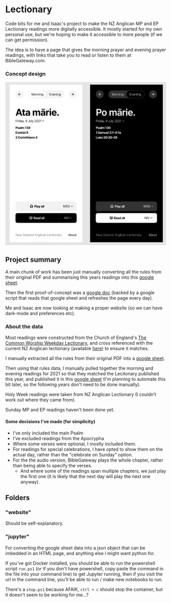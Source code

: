 # Lectionary
Code bits for me and Isaac's project to make the NZ Anglican MP and EP Lectionary readings more digitally accessible.  It mostly started for my own personal use, but we're hoping to make it accessible to more people (if we can get permission).

The idea is to have a page that gives the morning prayer and evening prayer readings, with links that take you to read or listen to them at BibleGateway.com.

### Concept design
![Concept design](./website/design.jpg)

## Project summary
A main chunk of work has been just manually converting all the rules from their original PDF and summarising this years readings into this [google sheet](https://docs.google.com/spreadsheets/d/1TE7UzbJG-JJQVM-m1pY8Yc_hSD5zQMfR_d79PDxniZc/edit).

Then the first proof-of-concept was a [google doc](https://docs.google.com/document/d/1tlcsKeXkCpYplauIEDckDrMstBSyR-p3dR-S7aCu5UM/edit) (backed by a google script that reads that google sheet and refreshes the page every day).

Me and Isaac are now looking at making a proper website (so we can have dark-mode and preferences etc).

### About the data
Most readings were constructed from the Church of England's [The Common Worship Weekday Lectionary](https://www.churchofengland.org/sites/default/files/2017-11/weekday%20lectionary%202005.pdf), and cross referenced with the current NZ Anglican lectionary (available [here](https://www.anglican.org.nz/Resources/Worship-Resources-Karakia-ANZPB-HKMOA/Lectionary-and-Related)) to ensure it matches.

I manually extracted all the rules from their original PDF into a [google sheet](https://docs.google.com/spreadsheets/d/1JFiANpqO4W3UrVBemTetsOfYA5ITnPmDnNq_e1P8qBs/edit).

Then using that rules data, I manually pulled together the morning and evening readings for 2021 so that they matched the Lecitonary published this year, and published it in this [google sheet](https://docs.google.com/spreadsheets/d/1TE7UzbJG-JJQVM-m1pY8Yc_hSD5zQMfR_d79PDxniZc/edit)
(I'm planning to automate this bit later, so the following years don't need to be done manually).

Holy Week readings were taken from NZ Anglican Lectionary (I couldn’t work out where they came from).

Sunday MP and EP readings haven't been done yet.


#### Some decisions I've made (for simplicity)
* I’ve only included the main Psalm
* I’ve excluded readings from the Apocrypha
* Where some verses were optional, I mostly included them. 
* For readings for special celebrations, I have opted to show them on the actual day, rather than the "celebrate on Sunday" option.
* For the the audio version, BibleGateway plays the whole chapter, rather than being able to specify the verses. 
    * And where some of the readings span multiple chapters, we just play the first one (it is likely that the next day will play the next one anyway).


## Folders
### "website"
Should be self-explanatory.


### "jupyter"
For converting the google sheet data into a json object that can be imbedded in an HTML page, and anything else I might want python for.  

If you've got Docker installed, you should be able to run the powershell script `run.ps1` (or if you don't have powershell, copy paste the command in the file into your command line) to get Jupyter running, then if you visit the url in the command line, you'll be able to run / make new notebooks to run.

There's a `stop.ps1` because AFAIK, `ctrl + c` should stop the container, but it doesn't seem to be working for me...?
